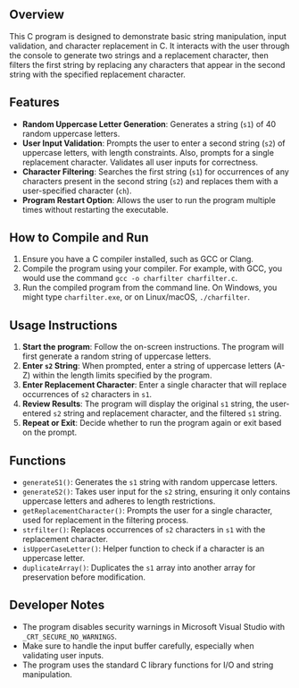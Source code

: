 ## Overview
This C program is designed to demonstrate basic string manipulation, input validation, and character replacement in C. It interacts with the user through the console to generate two strings and a replacement character, then filters the first string by replacing any characters that appear in the second string with the specified replacement character.

## Features
- **Random Uppercase Letter Generation**: Generates a string (`s1`) of 40 random uppercase letters.
- **User Input Validation**: Prompts the user to enter a second string (`s2`) of uppercase letters, with length constraints. Also, prompts for a single replacement character. Validates all user inputs for correctness.
- **Character Filtering**: Searches the first string (`s1`) for occurrences of any characters present in the second string (`s2`) and replaces them with a user-specified character (`ch`).
- **Program Restart Option**: Allows the user to run the program multiple times without restarting the executable.

## How to Compile and Run
1. Ensure you have a C compiler installed, such as GCC or Clang.
2. Compile the program using your compiler. For example, with GCC, you would use the command `gcc -o charfilter charfilter.c`.
3. Run the compiled program from the command line. On Windows, you might type `charfilter.exe`, or on Linux/macOS, `./charfilter`.

## Usage Instructions
1. **Start the program**: Follow the on-screen instructions. The program will first generate a random string of uppercase letters.
2. **Enter `s2` String**: When prompted, enter a string of uppercase letters (A-Z) within the length limits specified by the program.
3. **Enter Replacement Character**: Enter a single character that will replace occurrences of `s2` characters in `s1`.
4. **Review Results**: The program will display the original `s1` string, the user-entered `s2` string and replacement character, and the filtered `s1` string.
5. **Repeat or Exit**: Decide whether to run the program again or exit based on the prompt.

## Functions
- `generateS1()`: Generates the `s1` string with random uppercase letters.
- `generateS2()`: Takes user input for the `s2` string, ensuring it only contains uppercase letters and adheres to length restrictions.
- `getReplacementCharacter()`: Prompts the user for a single character, used for replacement in the filtering process.
- `strfilter()`: Replaces occurrences of `s2` characters in `s1` with the replacement character.
- `isUpperCaseLetter()`: Helper function to check if a character is an uppercase letter.
- `duplicateArray()`: Duplicates the `s1` array into another array for preservation before modification.

## Developer Notes
- The program disables security warnings in Microsoft Visual Studio with `_CRT_SECURE_NO_WARNINGS`.
- Make sure to handle the input buffer carefully, especially when validating user inputs.
- The program uses the standard C library functions for I/O and string manipulation.